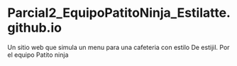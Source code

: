 # Parcial2_EquipoPatitoNinja_Estilatte.github.io
Un sitio web que simula un menu para una cafeteria con estilo De estijil. Por el equipo Patito ninja
